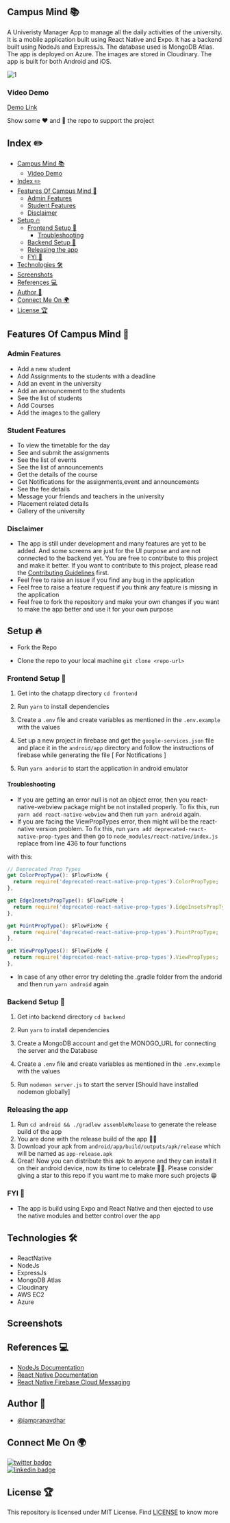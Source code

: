## Campus Mind 📚

A Univeristy Manager App to manage all the daily activities of the university. It is a mobile application built using React Native and Expo. It has a backend built using NodeJs and ExpressJs. The database used is MongoDB Atlas. The app is deployed on Azure. The images are stored in Cloudinary. The app is built for both Android and iOS.

![1](https://user-images.githubusercontent.com/73348574/220139423-ff6520dd-1675-456a-9eb5-151d4e61c22c.png)

### Video Demo

[Demo Link]()

Show some ❤️ and 🌟 the repo to support the project

## Index ✏️

- [Campus Mind 📚](#campus-mind-)
  - [Video Demo](#video-demo)
- [Index ✏️](#index-️)
- [Features Of Campus Mind 🚀](#features-of-campus-mind-)
  - [Admin Features](#admin-features)
  - [Student Features](#student-features)
  - [Disclaimer](#disclaimer)
- [Setup 🔥](#setup-)
  - [Frontend Setup 🍧](#frontend-setup-)
    - [Troubleshooting](#troubleshooting)
  - [Backend Setup 🍿](#backend-setup-)
  - [Releasing the app](#releasing-the-app)
  - [FYI 📌](#fyi-)
- [Technologies 🛠](#technologies-)
- [Screenshots](#screenshots)
- [References 💻](#references-)
- [Author 📝](#author-)
- [Connect Me On 🌍](#connect-me-on-)
- [License 🏆](#license-)

## Features Of Campus Mind 🚀

### Admin Features

- Add a new student
- Add Assignments to the students with a deadline
- Add an event in the university
- Add an announcement to the students
- See the list of students
- Add Courses
- Add the images to the gallery

### Student Features

- To view the timetable for the day
- See and submit the assignments
- See the list of events
- See the list of announcements
- Get the details of the course
- Get Notifications for the assignments,event and announcements
- See the fee details
- Message your friends and teachers in the university
- Placement related details
- Gallery of the university

### Disclaimer

- The app is still under development and many features are yet to be added. And some screens are just for the UI purpose and are not connected to the backend yet. You are free to contribute to this project and make it better. If you want to contribute to this project, please read the [Contributing Guidelines](CONTRIBUTING.md) first.
- Feel free to raise an issue if you find any bug in the application
- Feel free to raise a feature request if you think any feature is missing in the application
- Feel free to fork the repository and make your own changes if you want to make the app better and use it for your own purpose

## Setup 🔥

- Fork the Repo

- Clone the repo to your local machine
  `git clone <repo-url>`

### Frontend Setup 🍧

1. Get into the chatapp directory
   `cd frontend`

2. Run `yarn` to install dependencies

3. Create a `.env` file and create variables as mentioned in the `.env.example` with the values
4. Set up a new project in firebase and get the `google-services.json` file and place it in the `android/app` directory and follow the instructions of firebase while generating the file [ For Notifications ]

5. Run `yarn andorid` to start the application in android emulator

#### Troubleshooting

- If you are getting an error null is not an object error, then you react-native-webview package might be not installed properly. To fix this, run `yarn add react-native-webview` and then run `yarn android` again.
- If you are facing the ViewPropTypes error, then might will be the react-native version problem. To fix this, run `yarn add deprecated-react-native-prop-types` and then go to `node_modules/react-native/index.js` replace from line 436 to four functions

with this:

```js
// Deprecated Prop Types
get ColorPropType(): $FlowFixMe {
  return require('deprecated-react-native-prop-types').ColorPropType;
},

get EdgeInsetsPropType(): $FlowFixMe {
  return require('deprecated-react-native-prop-types').EdgeInsetsPropType;
},

get PointPropType(): $FlowFixMe {
  return require('deprecated-react-native-prop-types').PointPropType;
},

get ViewPropTypes(): $FlowFixMe {
  return require('deprecated-react-native-prop-types').ViewPropTypes;
},
```

- In case of any other error try deleting the .gradle folder from the andorid and then run `yarn android` again

### Backend Setup 🍿

1. Get into backend directory `cd backend`

2. Run `yarn` to install dependencies

3. Create a MongoDB account and get the MONOGO_URL for connecting the server and the Database

4. Create a `.env` file and create variables as mentioned in the `.env.example` with the values

5. Run `nodemon server.js` to start the server [Should have installed nodemon globally]

### Releasing the app

1. Run `cd android && ./gradlew assembleRelease` to generate the release build of the app
2. You are done with the release build of the app 🎉🥳
3. Download your apk from `android/app/build/outputs/apk/release` which will be named as `app-release.apk`
4. Great! Now you can distribute this apk to anyone and they can install it on their android device, now its time to celebrate 🎉🎉. Please consider giving a star to this repo if you want me to make more such projects 😁

### FYI 📌

- The app is build using Expo and React Native and then ejected to use the native modules and better control over the app

## Technologies 🛠

- ReactNative
- NodeJs
- ExpressJs
- MongoDB Atlas
- Cloudinary
- AWS EC2
- Azure

## Screenshots

## References 💻

- [NodeJs Documentation](https://nodejs.org/en/docs/)
- [React Native Documentation](https://reactnative.dev/)
- [React Native Firebase Cloud Messaging](https://rnfirebase.io/messaging/usage)

## Author 📝

- [@iampranavdhar](https://www.github.com/iampranavdhar)

## Connect Me On 🌍

[![twitter badge](https://img.shields.io/badge/twitter-Pranavdhar-0077b5?style=social&logo=twitter)](https://twitter.com/iampranavdhar)<br/>
[![linkedin badge](https://img.shields.io/badge/linkedin-Pranavdhar-0077b5?style=social&logo=linkedin)](https://in.linkedin.com/in/sai-pranavdhar-reddy-nalamalapu-038104206)

## License 🏆

This repository is licensed under MIT License. Find [LICENSE](LICENSE) to know more
